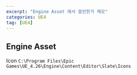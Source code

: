 ```yaml
---
excerpt: "Engine Asset 에서 쓸만한거 메모"
categories: UE4
tag: [UE4]
---
```


## Engine Asset

Icon
```C:\Program Files\Epic Games\UE_4.26\Engine\Content\Editor\Slate\Icons```
